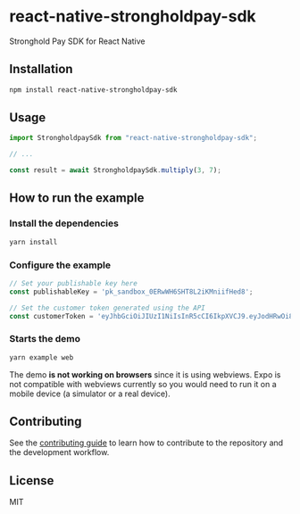 # react-native-strongholdpay-sdk

Stronghold Pay SDK for React Native

## Installation

```sh
npm install react-native-strongholdpay-sdk
```

## Usage

```js
import StrongholdpaySdk from "react-native-strongholdpay-sdk";

// ...

const result = await StrongholdpaySdk.multiply(3, 7);
```

## How to run the example

### Install the dependencies

```sh
yarn install
```

### Configure the example

```typescript
// Set your publishable key here
const publishableKey = 'pk_sandbox_0ERwWH6SHT8L2iKMniifHed8';

// Set the customer token generated using the API
const customerToken = 'eyJhbGciOiJIUzI1NiIsInR5cCI6IkpXVCJ9.eyJodHRwOi8vc2NoZW1hcy54bWxzb2FwLm9yZy93cy8yMDA1LzA1L2lkZW50aXR5L2NsYWltcy9zaWQiOiJjdXN0b21lcl9IcHdBbG9FbnAxUTYwb0Y4cTNnT0pMeFYiLCJuYmYiOjE2MTM1Njk4NDIsImV4cCI6MTYxMzYxMzA0MiwiaWF0IjoxNjEzNTY5ODQyfQ.GKTFqF5egEc2Z2Gasf-xvXeXU_gFhTf7MCdK6Zql5ZE';
```

### Starts the demo

```sh
yarn example web
```

The demo **is not working on browsers** since it is using webviews. Expo is not compatible with webviews currently so you would need to run it on a mobile device (a simulator or a real device).

## Contributing

See the [contributing guide](CONTRIBUTING.md) to learn how to contribute to the repository and the development workflow.

## License

MIT
